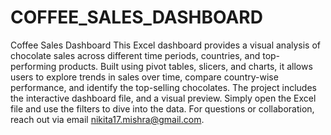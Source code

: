 # COFFEE_SALES_DASHBOARD
Coffee Sales Dashboard
This Excel dashboard provides a visual analysis of chocolate sales across different time periods, countries, and top-performing products.
Built using pivot tables, slicers, and charts, it allows users to explore trends in sales over time, compare country-wise performance, and identify the top-selling chocolates. The project includes the interactive dashboard file, and a visual preview. Simply open the Excel file and use the filters to dive into the data.
For questions or collaboration, reach out via email nikita17.mishra@gmail.com.
